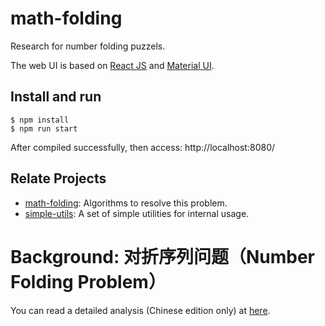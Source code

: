 # math-folding

Research for number folding puzzels.

The web UI is based on [React JS](https://github.com/facebook/react) and [Material UI](https://github.com/mui-org/material-ui).

## Install and run

    $ npm install
    $ npm run start

After compiled successfully, then access: http://localhost:8080/

## Relate Projects

* [math-folding](https://github.com/jungleford/math-folding): Algorithms to resolve this problem.
* [simple-utils](https://github.com/jungleford/simple-utils): A set of simple utilities for internal usage.

# Background: 对折序列问题（Number Folding Problem）

You can read a detailed analysis (Chinese edition only) at [here](https://github.com/jungleford/math-folding/blob/master/docs/index.md).